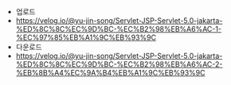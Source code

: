 - 업로드
- https://velog.io/@yu-jin-song/Servlet-JSP-Servlet-5.0-jakarta-%ED%8C%8C%EC%9D%BC-%EC%B2%98%EB%A6%AC-1-%EC%97%85%EB%A1%9C%EB%93%9C
- 다운로드
- https://velog.io/@yu-jin-song/Servlet-JSP-Servlet-5.0-jakarta-%ED%8C%8C%EC%9D%BC-%EC%B2%98%EB%A6%AC-2-%EB%8B%A4%EC%9A%B4%EB%A1%9C%EB%93%9C